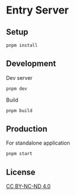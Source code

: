 # Entry Server

## Setup

```bash
pnpm install
```

## Development

Dev server

```bash
pnpm dev
```

Build

```bash
pnpm build
```

## Production

For standalone application

```bash
pnpm start
```

## License

[CC BY-NC-ND 4.0](LICENSE)
